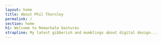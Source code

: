 ```yaml
---
layout: home
title: About Phil Thornley
permalink: /
section: home
h1: Welcome to Remarkale Gestures
strapline: My latest gibberish and mumblings about digital design...
---
```

